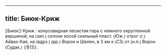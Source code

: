 
---
title: Биюк-Криж
---
⟦Биюк⟧-Криж
: конусовидная лесистая гора с немного округленной вершиной; на ⦅зап.⦆ склоне косой скальный пласт. ⦅Юж.⦆ отрог ⦅г.⦆ Айваз-Кая, на ⦅вдрз.⦆ ⦅рр.⦆ Ворон и Шелен, в 3 км к ⦅СЗ⦆ от ⦅н.п.⦆ Ворон ⦅Судак.⦆ ⦃В13⦄.
